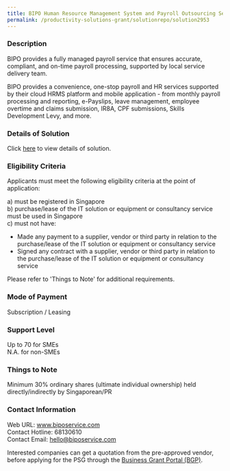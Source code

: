 ```yaml
---
title: BIPO Human Resource Management System and Payroll Outsourcing Services Version 1.21.53.80 - LITE 50
permalink: /productivity-solutions-grant/solutionrepo/solution2953
---
```


### Description

BIPO provides a fully managed payroll service that ensures accurate, compliant, and on-time payroll processing, supported by local service delivery team. 

BIPO provides a convenience, one-stop payroll and HR services supported by their cloud HRMS platform and mobile application - from monthly payroll processing and reporting, e-Payslips, leave management, employee overtime and claims submission, IR8A, CPF submissions, Skills Development Levy, and more.

### Details of Solution

Click <a href='https://www.gobusiness.gov.sg/images/psg/BIPO_20210307_Desensitised_Annex_3_Part_1.pdf' target='_blank' rel='noopener'>here</a> to view details of solution.

### Eligibility Criteria

Applicants must meet the following eligibility criteria at the point of application:

a) must be registered in Singapore <br>
b) purchase/lease of the IT solution or equipment or consultancy service must be used in Singapore <br>
c) must not have:
- Made any payment to a supplier, vendor or third party in relation to the purchase/lease of the IT solution or equipment or consultancy service
- Signed any contract with a supplier, vendor or third party in relation to the purchase/lease of the IT solution or equipment or consultancy service

Please refer to 'Things to Note' for additional requirements.

### Mode of Payment
Subscription / Leasing

### Support Level
Up to 70 for SMEs <br>
N.A. for non-SMEs

### Things to Note
 Minimum 30% ordinary shares (ultimate individual ownership) held directly/indirectly by Singaporean/PR

### Contact Information
Web URL: www.biposervice.com <br>Contact Hotline: 68130610 <br>Contact Email: hello@biposervice.com <br>

Interested companies can get a quotation from the pre-approved vendor, before applying for the PSG through the <a target='_blank' rel='noopener' href='https://www.businessgrants.gov.sg/'>Business Grant Portal (BGP)</a>.
